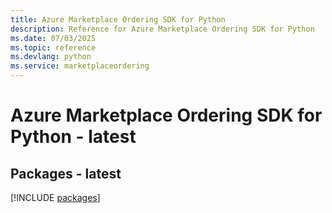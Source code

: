 ```yaml
---
title: Azure Marketplace Ordering SDK for Python
description: Reference for Azure Marketplace Ordering SDK for Python
ms.date: 07/03/2025
ms.topic: reference
ms.devlang: python
ms.service: marketplaceordering
---
```

# Azure Marketplace Ordering SDK for Python - latest
## Packages - latest
[!INCLUDE [packages](marketplace-ordering-index.md)]